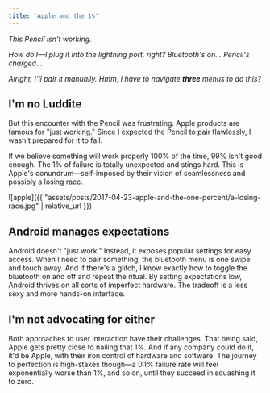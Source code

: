 ```yaml
---
title: 'Apple and the 1%'
---
```


*This Pencil isn't working.*

*How do I—I plug it into the lightning port, right? Bluetooth's on... Pencil's charged...*

*Alright, I'll pair it manually. Hmm, I have to navigate **three** menus to do this?*

## I'm no Luddite

But this encounter with the Pencil was frustrating. Apple products are famous for "just working." Since I expected the Pencil to pair flawlessly, I wasn't prepared for it to fail.

If we believe something will work properly 100% of the time, 99% isn't good enough. The 1% of failure is totally unexpected and stings hard. This is Apple's conundrum—self-imposed by their vision of seamlessness and possibly a losing race.

![apple]({{ "assets/posts/2017-04-23-apple-and-the-one-percent/a-losing-race.jpg" | relative_url }})

## Android manages expectations

Android doesn't "just work." Instead, it exposes popular settings for easy access. When I need to pair something, the bluetooth menu is one swipe and touch away. And if there's a glitch, I know exactly how to toggle the bluetooth on and off and repeat the ritual. By setting expectations low, Android thrives on all sorts of imperfect hardware. The tradeoff is a less sexy and more hands-on interface.

## I'm not advocating for either

Both approaches to user interaction have their challenges. That being said, Apple gets pretty close to nailing that 1%. And if any company could do it, it'd be Apple, with their iron control of hardware and software. The journey to perfection is high-stakes though—a 0.1% failure rate will feel exponentially worse than 1%, and so on, until they succeed in squashing it to zero.
